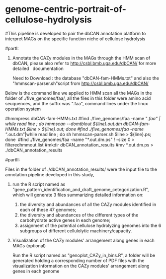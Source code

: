 # genome-centric-portrait-of-cellulose-hydrolysis
#This pipeline is developed to pair the dbCAN annotation platform to interpret MAGs on the specific function niche of cellulose hydrolysis

#partI:

1. Annotate the CAZy modules in the MAGs through the HMM scan of dbCAN, please  also refer to http://csbl.bmb.uga.edu/dbCAN/ for more detailed    documentation
   
   Need to Download :  the database "dbCAN-fam-HMMs.txt" and also the "hmmscan-parser.sh"script from http://csbl.bmb.uga.edu/dbCAN/

  Below is the command line we applied to HMM scan all the MAGs in the folder of ./five_genomes/faa/, all the files in this folder were   amino acid seuquences, and the suffix  was ".faa", command lines under the linux operation system

  #hmmpress dbCAN-fam-HMMs.txt
  #find ./five_genomes/faa -name "*.faa" | while read line ; do hmmscan --domtblout ${line}.out.dm dbCAN-fam-HMMs.txt $line >          ${line}.out; done
  #find ./five_genomes/faa -name "*.out.dm"|while read line ; do sh hmmscan-parser.sh $line > ${line}.ps; done
  #find ./five_genomes/faa -name "*.out.dm.ps" ! -size 0 > filteredhmmout.list
  #mkdir dbCAN_annotation_results
  #mv *.out.dm.ps > ./dbCAN_annotation_results

#partII:

Files in the folder of ./dbCAN_annotation_results/ were the input file to the annotation pipeline developed in this study,

1. run the R script named as "gene_pattern_identification_and_draft_genome_cetegorization.R", which will generate 3 files summarizing  detailed information on: 
    1) the diversity and abundances of all the CAZy modules identified in each of these 47 genomes;
    2) the diversity and abundances of the different types of the carbohydrate active genes in each genome;
    3) assignment of the potential cellulose hydrolyzing genomes into the 6 subgroups of different cellulolytic machinery/capacity. 

2. Visualization of the CAZy modules' arrangement along genes in each MAGs (optional)

    Run the R script named as "genoplot_CAZy_in_bins.R", a folder will be generated holding a corresponding number of PDF files with the     visualization information on the CAZy modules' arrangement along genes in each genome
